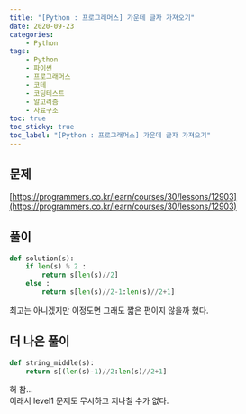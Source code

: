 ```yaml
---
title: "[Python : 프로그래머스] 가운데 글자 가져오기"
date: 2020-09-23
categories:
    - Python
tags:
    - Python
    - 파이썬
    - 프로그래머스
    - 코테
    - 코딩테스트
    - 알고리즘
    - 자료구조
toc: true
toc_sticky: true
toc_label: "[Python : 프로그래머스] 가운데 글자 가져오기"
---
```

## 문제
[https://programmers.co.kr/learn/courses/30/lessons/12903](https://programmers.co.kr/learn/courses/30/lessons/12903)
## 풀이
```python
def solution(s):
    if len(s) % 2 :
        return s[len(s)//2]
    else :  
        return s[len(s)//2-1:len(s)//2+1]
```
최고는 아니겠지만 이정도면 그래도 짧은 편이지 않을까 했다.  
  
## 더 나은 풀이
```python
def string_middle(s):
    return s[(len(s)-1)//2:len(s)//2+1]
```
허 참...  
이래서 level1 문제도 무시하고 지나칠 수가 없다.  
